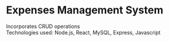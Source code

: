 # Expenses Management System
Incorporates CRUD operations  
Technologies used: Node.js, React, MySQL, Express, Javascript

